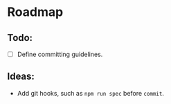# Roadmap

## Todo:

* [ ] Define committing guidelines.

## Ideas:

* Add git hooks, such as `npm run spec` before `commit`.
